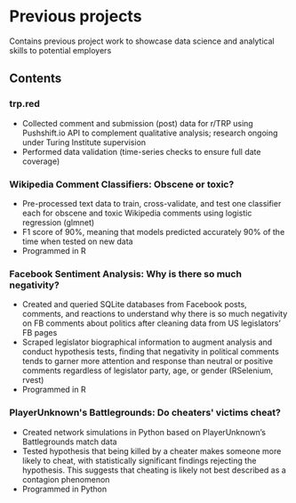 # Previous projects
Contains previous project work to showcase data science and analytical skills to potential employers

## Contents

### trp.red
* Collected comment and submission (post) data for r/TRP using Pushshift.io API to complement qualitative analysis; research ongoing under Turing Institute supervision
* Performed data validation (time-series checks to ensure full date coverage)

### Wikipedia Comment Classifiers: Obscene or toxic?
*  Pre-processed text data to train, cross-validate, and test one classifier each for obscene and toxic Wikipedia comments using logistic regression (glmnet)
* F1 score of 90%, meaning that models predicted accurately 90% of the time when tested on new data
* Programmed in R

### Facebook Sentiment Analysis: Why is there so much negativity? 
* Created and queried SQLite databases from Facebook posts, comments, and reactions to understand why there is so much negativity on FB comments about politics after cleaning data from US legislators’ FB pages
* Scraped legislator biographical information to augment analysis and conduct hypothesis tests, finding that negativity in political comments tends to garner more attention and response than neutral or positive comments regardless of legislator party, age, or gender (RSelenium, rvest)
* Programmed in R

### PlayerUnknown's Battlegrounds: Do cheaters' victims cheat?
* Created network simulations in Python based on PlayerUnknown’s Battlegrounds match data
* Tested hypothesis that being killed by a cheater makes someone more likely to cheat, with statistically significant findings rejecting the hypothesis. This suggests that cheating is likely not best described as a contagion phenomenon
* Programmed in Python